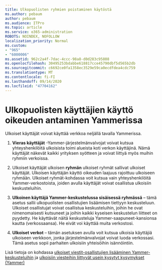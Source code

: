 ```yaml
---
title: Ulkopuolisten ryhmien poistaminen käytöstä
ms.author: pebaum
author: pebaum
ms.audience: ITPro
ms.topic: article
ms.service: o365-administration
ROBOTS: NOINDEX, NOFOLLOW
localization_priority: Normal
ms.custom:
- "965"
- "6000006"
ms.assetid: 962c2a4f-7dac-4ccc-98a8-d0d283c95808
ms.openlocfilehash: 30495253bdabbe618817cce45790dbf5d565b2db
ms.sourcegitcommit: c6692ce0fa1358ec3529e59ca0ecdfdea4cdc759
ms.translationtype: MT
ms.contentlocale: fi-FI
ms.lasthandoff: 09/14/2020
ms.locfileid: "47704162"
---
```

# <a name="how-to-give-access-to-external-users-in-yammer"></a>Ulkopuolisten käyttäjien käyttö oikeuden antaminen Yammerissa

Ulkoiset käyttäjät voivat käyttää verkkoa neljällä tavalla Yammerissa.
  
1. **Vieras käyttäjät** -Yammer-järjestelmänvalvojat voivat kutsua yhteyshenkilöitä ulkoisista toimi alueista koti verkon käyttäjinä. Nämä käyttäjät näkevät kaikki yrityksen syötteen ja voivat liittyä myös muihin ryhmiin verkoissa.

2. Ulkoiset käyttäjät ulkoisen **ryhmän** ulkoiset ryhmät sallivat ulkoiset käyttäjät. Ulkoisen käyttäjän käyttö oikeuden laajuus rajoittuu ulkoiseen ryhmään. Ulkoiset ryhmät-kohdassa voit kutsua vain yhteyshenkilöitä Yammer-verkostoista, joiden avulla käyttäjät voivat osallistua ulkoisiin keskusteluihin.

3. **Ulkoinen käyttäjä Yammer-keskustelussa sisäisessä ryhmässä** – tämä asetus sallii ulkopuolisten osallistujien lisäämisen tiettyyn keskusteluun. Ulkoiset osallistujat voivat osallistua keskusteluihin, joihin he ovat nimenomaisesti kutsuneet ja joihin kaikki kyseisen keskustelun liitteet on pyydetty. He käyttävät näitä keskusteluja Yammer-saapuneet-kansionsa kautta (verkossaansa). He eivät voi käyttää muita verkostosi.

4. **Ulkoiset verkot** – tämän asetuksen avulla voit kutsua ulkoisia käyttäjiä ulkoiseen verkkoon, jonka järjestelmänvalvojat voivat luoda verkossasi. Tämä asetus sopii parhaiten ulkoisiin yhteisöihin isännöintiin.

Lisä tietoja on kohdassa [ulkoiset viestit-osallistujien lisääminen Yammer-keskusteluihin](https://docs.microsoft.com/yammer/work-with-external-users/add-external-participants) ja [ulkoisiin viesteihin liittyvät usein kysytyt kysymykset (Yammer)](https://docs.microsoft.com/yammer/work-with-external-users/external-messaging-faq)
  